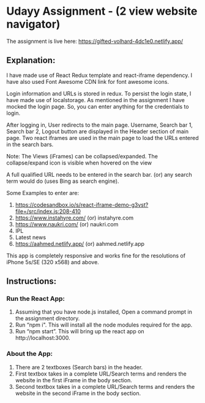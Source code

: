 # Udayy Assignment - (2 view website navigator)

The assignment is live here: https://gifted-volhard-4dc1e0.netlify.app/

## Explanation:

I have made use of React Redux template and react-iframe dependency. I have also used Font Awesome CDN link for font awesome icons.

Login information and URLs is stored in redux. To persist the login state, I have made use of localstorage. As mentioned in the assignment I have mocked the login page. So, you can enter anything for the credentials to login.

After logging in, User redirects to the main page. Username, Search bar 1, Search bar 2, Logout button are displayed in the Header section of main page. Two react iframes are used in the main page to load the URLs entered in the search bars. 

Note: The Views (iFrames) can be collapsed/expanded. The collapse/expand icon is visible when hovered on the view

A full qualified URL needs to be entered in the search bar. (or) any search term would do (uses Bing as search engine).

Some Examples to enter are: 
1. https://codesandbox.io/s/react-iframe-demo-g3vst?file=/src/index.js:208-410
2. https://www.instahyre.com/ (or) instahyre.com
3. https://www.naukri.com/ (or) naukri.com
4. IPL
5. Latest news
6. https://aahmed.netlify.app/ (or) aahmed.netlify.app

This app is completely responsive and works fine for the resolutions of iPhone 5s/SE (320 x568) and above.

## Instructions:
### Run the React App:
1. Assuming that you have node.js installed, Open a command prompt in the assignment directory.
2. Run “npm i". This will install all the node modules required for the app.
3. Run “npm start”. This will bring up the react app on http://localhost:3000.

### About the App:
1. There are 2 textboxes (Search bars) in the header.
2. First textbox takes in a complete URL/Search terms and renders the website in the first iFrame in the body section.
3. Second textbox takes in a complete URL/Search terms and renders the website in the second iFrame in the body section.

